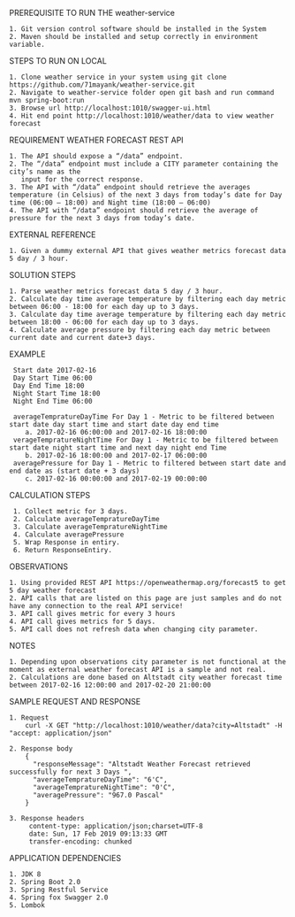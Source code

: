 PREREQUISITE TO RUN THE weather-service

    1. Git version control software should be installed in the System
    2. Maven should be installed and setup correctly in environment variable.

STEPS TO RUN ON LOCAL

    1. Clone weather service in your system using git clone https://github.com/71mayank/weather-service.git
    2. Navigate to weather-service folder open git bash and run command mvn spring-boot:run
    3. Browse url http://localhost:1010/swagger-ui.html
    4. Hit end point http://localhost:1010/weather/data to view weather forecast

REQUIREMENT WEATHER FORECAST REST API

    1. The API should expose a “/data” endpoint.
    2. The “/data” endpoint must include a CITY parameter containing the city’s name as the
       input for the correct response.
    3. The API with “/data” endpoint should retrieve the averages temperature (in Celsius) of the next 3 days from today’s date for Day time (06:00 – 18:00) and Night time (18:00 – 06:00)
    4. The API with “/data” endpoint should retrieve the average of pressure for the next 3 days from today’s date.


EXTERNAL REFERENCE

    1. Given a dummy external API that gives weather metrics forecast data 5 day / 3 hour.

SOLUTION STEPS

    1. Parse weather metrics forecast data 5 day / 3 hour.
    2. Calculate day time average temperature by filtering each day metric between 06:00 - 18:00 for each day up to 3 days.
    3. Calculate day time average temperature by filtering each day metric between 18:00 - 06:00 for each day up to 3 days.
    4. Calculate average pressure by filtering each day metric between current date and current date+3 days.

EXAMPLE

     Start date 2017-02-16
     Day Start Time 06:00
     Day End Time 18:00
     Night Start Time 18:00
     Night End Time 06:00
    
     averageTempratureDayTime For Day 1 - Metric to be filtered between start date day start time and start date day end time 
        a. 2017-02-16 06:00:00 and 2017-02-16 18:00:00
     verageTempratureNightTime For Day 1 - Metric to be filtered between start date night start time and next day night end Time 
        b. 2017-02-16 18:00:00 and 2017-02-17 06:00:00
     averagePressure for Day 1 - Metric to filtered between start date and end date as (start date + 3 days)
        c. 2017-02-16 00:00:00 and 2017-02-19 00:00:00

CALCULATION STEPS
    
     1. Collect metric for 3 days.
     2. Calculate averageTempratureDayTime
     3. Calculate averageTempratureNightTime
     4. Calculate averagePressure
     5. Wrap Response in entiry.
     6. Return ResponseEntiry.


OBSERVATIONS

    1. Using provided REST API https://openweathermap.org/forecast5 to get 5 day weather forecast
    2. API calls that are listed on this page are just samples and do not have any connection to the real API service!
    3. API call gives metric for every 3 hours
    4. API call gives metrics for 5 days.
    5. API call does not refresh data when changing city parameter.
    
NOTES

    1. Depending upon observations city parameter is not functional at the moment as external weather forecast API is a sample and not real.
    2. Calculations are done based on Altstadt city weather forecast time between 2017-02-16 12:00:00 and 2017-02-20 21:00:00
    

SAMPLE REQUEST AND RESPONSE

    1. Request    
        curl -X GET "http://localhost:1010/weather/data?city=Altstadt" -H "accept: application/json"
    
    2. Response body
        {
          "responseMessage": "Altstadt Weather Forecast retrieved successfully for next 3 Days ",
          "averageTempratureDayTime": "6'C",
          "averageTempratureNightTime": "0'C",
          "averagePressure": "967.0 Pascal"
        }
    
    3. Response headers    
         content-type: application/json;charset=UTF-8 
         date: Sun, 17 Feb 2019 09:13:33 GMT 
         transfer-encoding: chunked 
    
APPLICATION DEPENDENCIES

    1. JDK 8
    2. Spring Boot 2.0
    3. Spring Restful Service
    4. Spring fox Swagger 2.0
    5. Lombok

